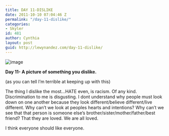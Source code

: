 ```yaml
---
title: DAY 11-DISLIKE
date: 2011-10-10 07:04:46 Z
permalink: "/day-11-dislike/"
categories:
- Skyler
id: 481
author: Cynthia
layout: post
guid: http://lewynandez.com/day-11-dislike/
---
```


<img style="display:block;margin-right:auto;margin-left:auto;" alt="image" src="http://i1.wp.com/lewynandez.com/wp-content/uploads/2011/10/wpid-racism_by_Muenzmann.jpeg?w=793" data-recalc-dims="1" />

**Day 11- A picture of something you dislike.**

(as you can tell I&#8217;m terrible at keeping up with this)

The thing I dislike the most&#8230;HATE even, is racism. Of any kind. Discrimination to me is disgusting. I dont understand why people must look down on one another because they look different/believe different/live different. Why can&#8217;t we look at peoples hearts and intentions? Why can&#8217;t we see that that person is someone else&#8217;s brother/sister/mother/father/best friend? That they are loved. We are all loved. 
  
I think everyone should like everyone.